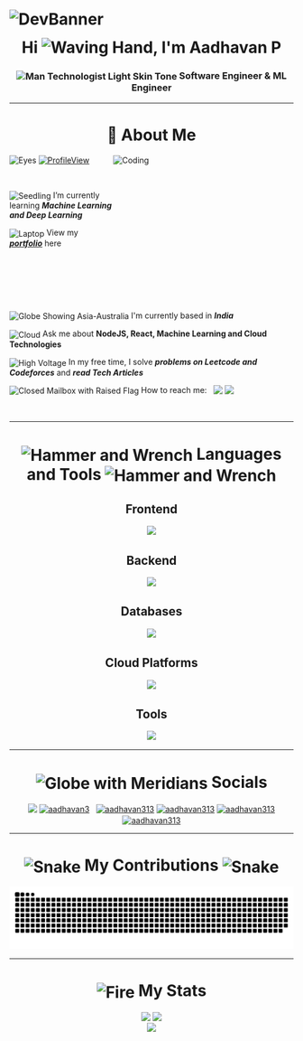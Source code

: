 # ![DevBanner](https://github.com/Anmol-Baranwal/Cool-GIFs-For-GitHub/assets/74038190/d48893bd-0757-481c-8d7e-ba3e163feae7)

<h1 align="center" style="border-bottom: 0; margin-top: -3px !important;">Hi <img src="https://raw.githubusercontent.com/Tarikul-Islam-Anik/Animated-Fluent-Emojis/master/Emojis/Hand%20gestures/Waving%20Hand.png" alt="Waving Hand" width="65" height="60" />, I'm Aadhavan P</h1>

<div align="center">
   <h3><img src="https://raw.githubusercontent.com/Tarikul-Islam-Anik/Animated-Fluent-Emojis/master/Emojis/People%20with%20professions/Man%20Technologist%20Light%20Skin%20Tone.png" alt="Man Technologist Light Skin Tone" width="45" height="45" style="vertical-align: middle !important;" /> Software Engineer & ML Engineer</h3>
</div>

---

<h1 align="center" style="border-bottom: 0;">💫 About Me </h1>

<div>

<img src="https://cdn.dribbble.com/users/1708816/screenshots/15637256/media/f9826f0af8a49462f048262a8502035b.gif" align="right" height="275" width="320" alt="Coding"/>

<img src="https://raw.githubusercontent.com/Tarikul-Islam-Anik/Animated-Fluent-Emojis/master/Emojis/Hand%20gestures/Eyes.png" alt="Eyes" width="25" height="25" /> [![ProfileView](https://visitcount.itsvg.in/api?id=AadhavanCnp&icon=0&color=0)](https://visitcount.itsvg.in)

<br/>
<div>

<img src="https://raw.githubusercontent.com/Tarikul-Islam-Anik/Animated-Fluent-Emojis/master/Emojis/Animals/Seedling.png" alt="Seedling"  style="vertical-align: middle !important;" width="25" height="25" /> I’m currently learning **_Machine Learning and Deep Learning_**

<img src="https://raw.githubusercontent.com/Tarikul-Islam-Anik/Animated-Fluent-Emojis/master/Emojis/Objects/Laptop.png" alt="Laptop"  style="vertical-align: middle !important;" width="25" height="25" /> View my **_[portfolio](https://aadhavan-portfolio.vercel.app/)_** here

<!-- 🔭 I’m currently working on . -->

<img src="https://raw.githubusercontent.com/Tarikul-Islam-Anik/Animated-Fluent-Emojis/master/Emojis/Travel%20and%20places/Globe%20Showing%20Asia-Australia.png"  style="vertical-align: middle !important;" alt="Globe Showing Asia-Australia" width="25" height="25" /> I'm currently based in **_India_**

<img src="https://raw.githubusercontent.com/Tarikul-Islam-Anik/Animated-Fluent-Emojis/master/Emojis/Travel%20and%20places/Cloud.png" alt="Cloud" width="25"  style="vertical-align: middle !important;" height="25" /> Ask me about **NodeJS, React, Machine Learning and Cloud Technologies**

<img src="https://raw.githubusercontent.com/Tarikul-Islam-Anik/Animated-Fluent-Emojis/master/Emojis/Travel%20and%20places/High%20Voltage.png" alt="High Voltage"  style="vertical-align: middle !important;" width="25" height="25" /> In my free time, I solve **_problems on Leetcode and Codeforces_** and **_read Tech Articles_**

<img src="https://raw.githubusercontent.com/Tarikul-Islam-Anik/Animated-Fluent-Emojis/master/Emojis/Objects/Closed%20Mailbox%20with%20Raised%20Flag.png"  style="vertical-align: middle !important;" alt="Closed Mailbox with Raised Flag" width="25" height="25" /> How to reach me: &nbsp; <a href="https://www.linkedin.com/in/aadhavanp" style="vertical-align: middle !important;"><img src="https://img.shields.io/badge/LinkedIn-0077B5?style=for-the-badge&logo=linkedin&logoColor=white" /></a> <a href="mailto:aadhavan313@gmail.com" style="vertical-align: middle !important;"><img src="https://img.shields.io/badge/Gmail-D14836?style=for-the-badge&logo=gmail&logoColor=white" /></a>

</div>

<br/>

</div>

---

<h1 align="center" style="border-bottom: 0;"><img src="https://raw.githubusercontent.com/Tarikul-Islam-Anik/Animated-Fluent-Emojis/master/Emojis/Objects/Hammer%20and%20Wrench.png"  style="vertical-align: middle !important;" alt="Hammer and Wrench" width="35" height="35" /> Languages and Tools <img src="https://raw.githubusercontent.com/Tarikul-Islam-Anik/Animated-Fluent-Emojis/master/Emojis/Objects/Hammer%20and%20Wrench.png"  style="vertical-align: middle !important;" alt="Hammer and Wrench" width="35" height="35" /></h1>

<div align="center">
   <h2>Frontend</h2>
   <img src="https://skillicons.dev/icons?i=html,css,bootstrap,react,redux,angular,svelte,nextjs,js,ts,tailwindcss"/>
   <h2>Backend</h2>
   <img src="https://skillicons.dev/icons?i=c,cpp,cs,java,dotnet,nodejs,express,spring,django,flask,py,rust,dart,flutter"/>
   <h2>Databases</h2>
   <img src="https://skillicons.dev/icons?i=mongodb,mysql"/>
   <h2>Cloud Platforms</h2>
   <img src="https://skillicons.dev/icons?i=aws,azure,gcp,firebase"/>
   <h2>Tools</h2>
   <img src="https://skillicons.dev/icons?i=linux,docker,bash,git,github,visualstudio,vscode,idea,postman,wordpress,androidstudio"/>
</div>

---

<h1 align="center" style="border-bottom: 0 !important;"><img src="https://raw.githubusercontent.com/Tarikul-Islam-Anik/Animated-Fluent-Emojis/master/Emojis/Travel%20and%20places/Globe%20with%20Meridians.png" alt="Globe with Meridians" width="35" height="35" style="vertical-align: middle !important;" /> Socials</h1>

<div align="center" style="vertical-align: middle !important;">
<a href="https://www.linkedin.com/in/aadhavanp" style="vertical-align: middle !important;"><img src="https://img.shields.io/badge/LinkedIn-0077B5?style=for-the-badge&logo=linkedin&logoColor=white" /></a>
<a href="https://www.codechef.com/users/aadhavan3" target="blank"><img align="center" src="https://img.shields.io/badge/Codechef-%23B92B27.svg?&style=for-the-badge&logo=Codechef&logoColor=white" alt="aadhavan3" /></a> &nbsp;
<a href="https://www.leetcode.com/aadhavan313" target="blank"><img align="center" src="https://img.shields.io/badge/-LeetCode-FFA116?style=for-the-badge&logo=LeetCode&logoColor=black" alt="aadhavan313" /></a>
<a href="https://linktr.ee/aadhavanp" target="blank"><img align="center" src="https://img.shields.io/badge/linktree-39E09B?style=for-the-badge&logo=linktree&logoColor=white" alt="aadhavan313" /></a>
<a href="https://www.hackerrank.com/profile/aadhavan313" target="blank"><img align="center" src="https://img.shields.io/badge/-Hackerrank-2EC866?style=for-the-badge&logo=HackerRank&logoColor=white" alt="aadhavan313" /></a>
<a href="https://codeforces.com/profile/Aadhavan313" target="blank"><img align="center" src="https://img.shields.io/badge/Codeforces-445f9d?style=for-the-badge&logo=Codeforces&logoColor=white" alt="aadhavan313" /></a>
</div>
</div>

---

<h1 align="center" style="border-bottom: 0 !important;"><img src="https://raw.githubusercontent.com/Tarikul-Islam-Anik/Animated-Fluent-Emojis/master/Emojis/Animals/Snake.png"  style="vertical-align: middle !important;" alt="Snake" width="35" height="35"  /> My Contributions <img src="https://raw.githubusercontent.com/Tarikul-Islam-Anik/Animated-Fluent-Emojis/master/Emojis/Animals/Snake.png" alt="Snake" width="35" height="35" style="vertical-align: middle !important;" /></h1>

<div align="center">
<picture>
  <source media="(prefers-color-scheme: dark)" srcset="https://raw.githubusercontent.com/Aadhavancnp/Aadhavancnp/output/github-snake-dark.svg" />
  <source media="(prefers-color-scheme: light)" srcset="https://raw.githubusercontent.com/Aadhavancnp/Aadhavancnp/output/github-snake.svg" />
  <img alt="github-snake" src="https://raw.githubusercontent.com/Aadhavancnp/Aadhavancnp/output/github-snake.svg" />
</picture>
</div>

---

<h1 align="center"  style="border-bottom: 0 !important;"> <img src="https://raw.githubusercontent.com/Tarikul-Islam-Anik/Animated-Fluent-Emojis/master/Emojis/Travel%20and%20places/Fire.png" alt="Fire" width="35" height="35"  style="vertical-align: middle !important;" /> My Stats </h1>

<div align="center">
  <img width="390" src="https://github-readme-streak-stats-lilac-six.vercel.app?user=Aadhavancnp&count_private=true&theme=dark&border_radius=10" />
  <img width="390" src="https://github-readme-stats-orcin-eight-82.vercel.app/api?username=Aadhavancnp&show_icons=true&count_private=true&theme=vision-friendly-dark&rank_icon=github&border_radius=10" />
   <br/>
   <img src="https://github-readme-stats-orcin-eight-82.vercel.app/api/top-langs/?username=Aadhavancnp&hide=html,cmake&size_weight=0.5&count_weight=0.5&layout=compact&theme=vision-friendly-dark&langs_count=10&border_radius=10&card_width=360" />
</div>
<!-- [![GitHub Streak](https://github-readme-streak-stats-lilac-six.vercel.app?user=Aadhavancnp&count_private=true&theme=dark&border_radius=10)](https://git.io/streak-stats)
[![GitHub Stats-Dark](https://github-readme-stats-orcin-eight-82.vercel.app/api?username=Aadhavancnp&show_icons=true&count_private=true&theme=vision-friendly-dark&rank_icon=github&border_radius=10#gh-dark-mode-only)](https://github.com/anuraghazra/github-readme-stats#gh-dark-mode-only) 
[![GitHub Stats-Light](https://github-readme-stats-orcin-eight-82.vercel.app/api?username=Aadhavancnp&show_icons=true&count_private=true&theme=default&rank_icon=github&border_radius=10#gh-light-mode-only)](https://github.com/anuraghazra/github-readme-stats#gh-light-mode-only) -->
<!-- <br/> -->

<!-- <div align="center">
  <img width="790" src="https://github-readme-activity-graph.vercel.app/graph?username=AadhavanCnp&theme=react"/>
</div> -->
